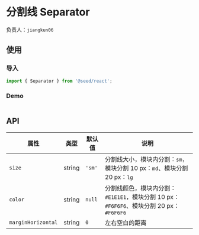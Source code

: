 # 分割线 Separator

负责人：`jiangkun06`

## 使用

### 导入

```javascript
import { Separator } from '@seed/react';
```

### Demo

```javascript
```

## API

| 属性               | 类型   | 默认值 | 说明                                                                                    |
| ------------------ | ------ | ------ | --------------------------------------------------------------------------------------- |
| `size`             | string | `'sm'` | 分割线大小，模块内分割：`sm`，模块分割 10 px：`md`、模块分割 20 px：`lg`                |
| `color`            | string | `null` | 分割线颜色，模块内分割：`#E1E1E1`，模块分割 10 px：`#F6F6F6`、模块分割 20 px：`#F6F6F6` |
| `marginHorizontal` | string | `0`    | 左右空白的距离                                                                          |
